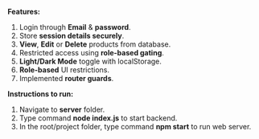 **Features:**
1. Login through **Email** & **password**.
2. Store **session details securely**.
3. **View**, **Edit** or **Delete** products from database.
4. Restricted access using **role-based gating**.
5. **Light/Dark Mode** toggle with localStorage.
6. **Role-based** UI restrictions.
7.  Implemented **router guards**.

**Instructions to run:**
1. Navigate to **server** folder.
2. Type command **node index.js** to start backend.
3. In the root/project folder, type command **npm start** to run web server.
